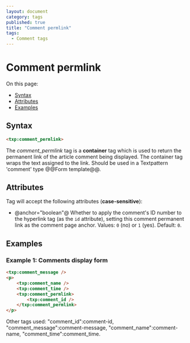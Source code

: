 ```yaml
---
layout: document
category: tags
published: true
title: "Comment permlink"
tags:
  - Comment tags
---
```


# Comment permlink

On this page:

* [Syntax](#user-content-syntax)
* [Attributes](#user-content-attributes)
* [Examples](#user-content-examples)

## Syntax

```html
<txp:comment_permlink>
```

The *comment_permlink* tag is a __container__ tag which is used to return the permanent link of the article comment being displayed. The container tag wraps the text assigned to the link. Should be used in a Textpattern 'comment' type @@Form template@@.

## Attributes

Tag will accept the following attributes (**case-sensitive**):

* @anchor="boolean"@
Whether to apply the comment's ID number to the hyperlink tag (as the `id` attribute), setting this comment permanent link as the comment page anchor.
Values: `0` (no) or `1` (yes).
Default: `0`.

## Examples

### Example 1: Comments display form

```html
<txp:comment_message />
<p>
    <txp:comment_name />
    <txp:comment_time />
    <txp:comment_permlink>
        <txp:comment_id />
    </txp:comment_permlink>
</p>
```

Other tags used: "comment_id":comment-id, "comment_message":comment-message, "comment_name":comment-name, "comment_time":comment_time.
